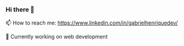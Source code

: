 ### Hi there 👋

📫 How to reach me: https://www.linkedin.com/in/gabrielhenriquedev/

🔭 Currently working on web development
